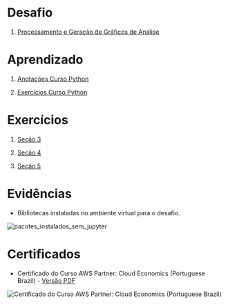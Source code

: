 # Desafio

1. [Processamento e Geração de Gráficos de Análise](Desafios/)

# Aprendizado

1. [Anotações Curso Python](Aprendizado/Python%203%20-%20Curso%20Completo%20Básico%20ao%20Avançado.md)

2. [Exercícios Curso Python](Aprendizado/Desafios%20Curso%20Python%203.ipynb)

# Exercícios

1. [Seção 3](Exercícios/Seção%203/)

2. [Seção 4](Exercícios/Seção%204/)

3. [Seção 5](Exercícios/Seção%205/)

# Evidências

* Bibliotecas instaladas no ambiente virtual para o desafio.

![pacotes_instalados_sem_jupyter](Evidências/pacotes_instalados_sem_jupyter.png)


# Certificados

- Certificado do Curso AWS Partner: Cloud Economics (Portuguese Brazil) - [Versão PDF](Certificados/Parceiro%20da%20AWS%20-%20Aspectos%20econômicos%20da%20nuvem.pdf)

![Certificado do Curso AWS Partner: Cloud Economics (Portuguese Brazil)](Certificados/Parceiro%20da%20AWS%20-%20Aspectos%20econômicos%20da%20nuvem.png)
